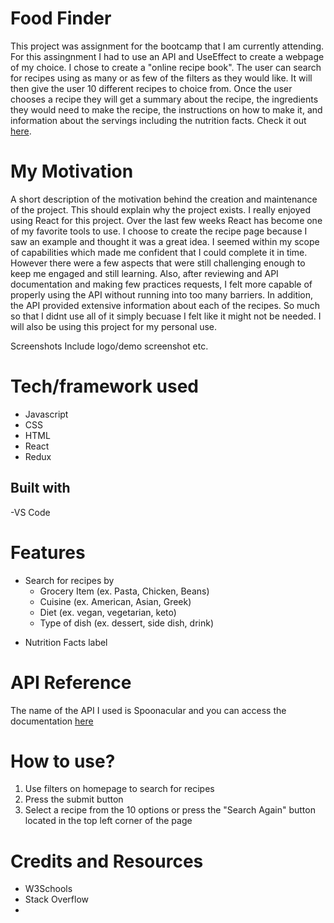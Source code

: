 # Food Finder

This project was assignment for the bootcamp that I am currently attending. For this assingnment I had to use an API and UseEffect to create a webpage of my choice. I chose to create a "online recipe book". The user can search for recipes using as many or as few of the filters as they would like. It will then give the user 10 different recipes to choice from. Once the user chooses a recipe they will get a summary about the recipe, the ingredients they would need to make the recipe, the instructions on how to make it, and information about the servings including the nutrition facts. Check it out [here](https://main--steady-starburst-7ce980.netlify.app/).

# My Motivation
A short description of the motivation behind the creation and maintenance of the project. This should explain why the project exists.
I really enjoyed using React for this project. Over the last few weeks React has become one of my favorite tools to use. I choose to create the recipe page because I saw an example and thought it was a great idea. I seemed within my scope of capabilities which made me confident that I could complete it in time. However there were a few aspects that were still challenging enough to keep me engaged and still learning. Also, after reviewing and API documentation and making few practices requests, I felt more capable of properly using the API without running into too many barriers. In addition, the API provided extensive information about each of the recipes. So much so that I didnt use all of it simply becuase I felt like it might not be needed. I will also be using this project for my personal use. 

Screenshots
Include logo/demo screenshot etc.

# Tech/framework used
- Javascript
- CSS
- HTML
- React
- Redux

## Built with
-VS Code

# Features
- Search for recipes by
     - Grocery Item (ex. Pasta, Chicken, Beans)
     - Cuisine (ex. American, Asian, Greek)
     - Diet (ex. vegan, vegetarian, keto)
     - Type of dish (ex. dessert, side dish, drink)
* Nutrition Facts label 

# API Reference

The name of the API I used is Spoonacular and you can access the documentation [here](https://spoonacular.com/food-api/docs) 



# How to use?

1. Use filters on homepage to search for recipes
2. Press the submit button
3. Select a recipe from the 10 options or press the "Search Again" button located in the top left corner of the page


# Credits and Resources
- W3Schools
- Stack Overflow
- 
